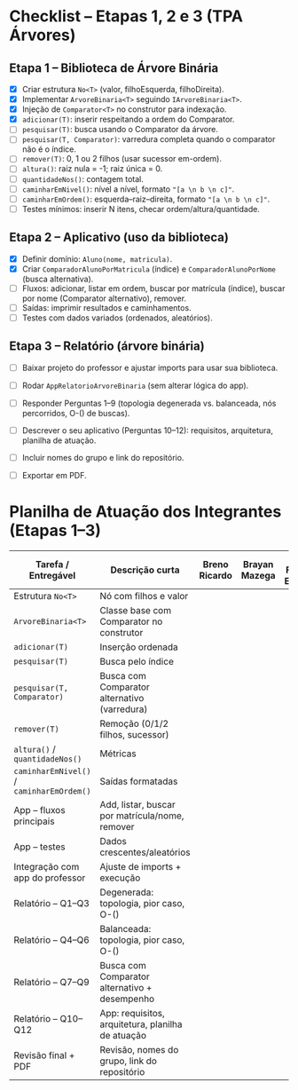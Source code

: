 # Checklist – Etapas 1, 2 e 3 (TPA Árvores)

## Etapa 1 – Biblioteca de Árvore Binária
- [x] Criar estrutura `No<T>` (valor, filhoEsquerda, filhoDireita).
- [x] Implementar `ArvoreBinaria<T>` seguindo `IArvoreBinaria<T>`.
- [x] Injeção de `Comparator<T>` no construtor para indexação.
- [x] `adicionar(T)`: inserir respeitando a ordem do Comparator.
- [ ] `pesquisar(T)`: busca usando o Comparator da árvore.
- [ ] `pesquisar(T, Comparator)`: varredura completa quando o comparator não é o índice.
- [ ] `remover(T)`: 0, 1 ou 2 filhos (usar sucessor em-ordem).
- [ ] `altura()`: raiz nula = -1; raiz única = 0.
- [ ] `quantidadeNos()`: contagem total.
- [ ] `caminharEmNivel()`: nível a nível, formato `"[a \n b \n c]"`.
- [ ] `caminharEmOrdem()`: esquerda–raiz–direita, formato `"[a \n b \n c]"`.
- [ ] Testes mínimos: inserir N itens, checar ordem/altura/quantidade.

## Etapa 2 – Aplicativo (uso da biblioteca)
- [x] Definir domínio: `Aluno(nome, matricula)`.
- [x] Criar `ComparadorAlunoPorMatricula` (índice) e `ComparadorAlunoPorNome` (busca alternativa).
- [ ] Fluxos: adicionar, listar em ordem, buscar por matrícula (índice), buscar por nome (Comparator alternativo), remover.
- [ ] Saídas: imprimir resultados e caminhamentos.
- [ ] Testes com dados variados (ordenados, aleatórios).

## Etapa 3 – Relatório (árvore binária)
- [ ] Baixar projeto do professor e ajustar imports para usar sua biblioteca.
- [ ] Rodar `AppRelatorioArvoreBinaria` (sem alterar lógica do app).
- [ ] Responder Perguntas 1–9 (topologia degenerada vs. balanceada, nós percorridos, O-() de buscas).
- [ ] Descrever o seu aplicativo (Perguntas 10–12): requisitos, arquitetura, planilha de atuação.
- [ ] Incluir nomes do grupo e link do repositório.
- [ ] Exportar em PDF.



# Planilha de Atuação dos Integrantes (Etapas 1–3)

| Tarefa / Entregável                         | Descrição curta                                         | Breno Ricardo | Brayan Mazega | Luiz Felipe Elizeta | Início  | Fim     | Status |
|--------------------------------------------|----------------------------------------------------------|---------------|---------------|---------------------|---------|---------|--------|
| Estrutura `No<T>`                           | Nó com filhos e valor                                   |               |               |                     |         |         |        |
| `ArvoreBinaria<T>`                          | Classe base com Comparator no construtor                |               |               |                     |         |         |        |
| `adicionar(T)`                              | Inserção ordenada                                       |               |               |                     |         |         |        |
| `pesquisar(T)`                              | Busca pelo índice                                       |               |               |                     |         |         |        |
| `pesquisar(T, Comparator)`                  | Busca com Comparator alternativo (varredura)            |               |               |                     |         |         |        |
| `remover(T)`                                | Remoção (0/1/2 filhos, sucessor)                        |               |               |                     |         |         |        |
| `altura()` / `quantidadeNos()`              | Métricas                                                |               |               |                     |         |         |        |
| `caminharEmNivel()` / `caminharEmOrdem()`   | Saídas formatadas                                       |               |               |                     |         |         |        |
| App – fluxos principais                     | Add, listar, buscar por matrícula/nome, remover         |               |               |                     |         |         |        |
| App – testes                                | Dados crescentes/aleatórios                             |               |               |                     |         |         |        |
| Integração com app do professor             | Ajuste de imports + execução                            |               |               |                     |         |         |        |
| Relatório – Q1–Q3                           | Degenerada: topologia, pior caso, O-()                  |               |               |                     |         |         |        |
| Relatório – Q4–Q6                           | Balanceada: topologia, pior caso, O-()                  |               |               |                     |         |         |        |
| Relatório – Q7–Q9                           | Busca com Comparator alternativo + desempenho           |               |               |                     |         |         |        |
| Relatório – Q10–Q12                         | App: requisitos, arquitetura, planilha de atuação       |               |               |                     |         |         |        |
| Revisão final + PDF                         | Revisão, nomes do grupo, link do repositório            |               |               |                     |         |         |        |










